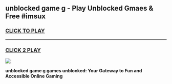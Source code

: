 
## unblocked game g - Play Unblocked Gmaes & Free #imsux
<h3>
<a href="https://news.freeplayer.one?title=unblocked_game_g&ref=24F">CLICK TO PLAY</a></h3>
<hr>

<h3>
<a href="https://news.freeplayer.one?title=unblocked_game_g&ref=24F">CLICK 2 PLAY</a>
  
</h3>

<a href="https://news.freeplayer.one?title=unblocked_game_g&ref=24F/"><img src="https://clearcache.store/games.png"></a>


**unblocked game g games unblocked: Your Gateway to Fun and Accessible Online Gaming**
